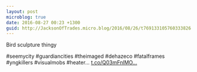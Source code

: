```yaml
---
layout: post
microblog: true
date: 2016-08-27 00:23 +1300
guid: http://JacksonOfTrades.micro.blog/2016/08/26/t769133105760333826.html
---
```

Bird sculpture thingy

#seemycity #guardiancities #theimaged #dehazeco #fatalframes #yngkillers #visualmobs #heater… [t.co/Q03mFnlMO...](https://t.co/Q03mFnlMO3)
